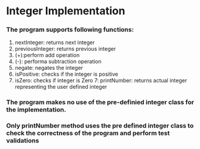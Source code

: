 # Integer Implementation

### The program supports following functions: 
1. nextInteger: returns next integer
2. previousInteger: returns previous integer
3. (+):perform add operation
4. (-): performa subtraction operation
5. negate: negates the integer
5. isPositive: checks if the integer is positive
6. isZero: checks if integer is Zero
7: printNumber: returns actual integer representing the user defined integer

### The program makes no use of the pre-definied integer class for the implementation.
### Only printNumber method uses the pre defined integer class to check the correctness of the program and perform test validations
